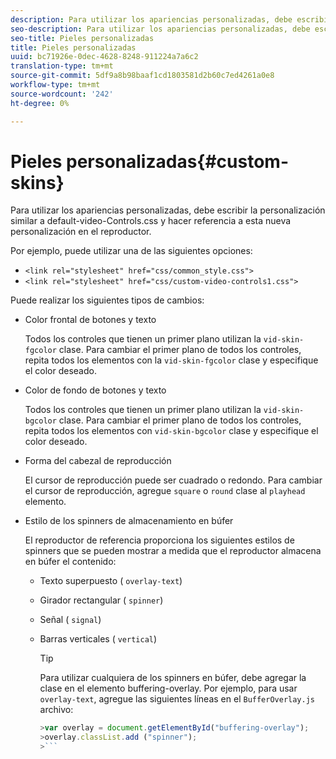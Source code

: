 ```yaml
---
description: Para utilizar los apariencias personalizadas, debe escribir la personalización similar a default-video-Controls.css y hacer referencia a esta nueva personalización en el reproductor.
seo-description: Para utilizar los apariencias personalizadas, debe escribir la personalización similar a default-video-Controls.css y hacer referencia a esta nueva personalización en el reproductor.
seo-title: Pieles personalizadas
title: Pieles personalizadas
uuid: bc71926e-0dec-4628-8248-911224a7a6c2
translation-type: tm+mt
source-git-commit: 5df9a8b98baaf1cd1803581d2b60c7ed4261a0e8
workflow-type: tm+mt
source-wordcount: '242'
ht-degree: 0%

---
```



# Pieles personalizadas{#custom-skins}

Para utilizar los apariencias personalizadas, debe escribir la personalización similar a default-video-Controls.css y hacer referencia a esta nueva personalización en el reproductor.

Por ejemplo, puede utilizar una de las siguientes opciones:

* `<link rel="stylesheet" href="css/common_style.css">`
* `<link rel="stylesheet" href="css/custom-video-controls1.css">`

Puede realizar los siguientes tipos de cambios:

* Color frontal de botones y texto

   Todos los controles que tienen un primer plano utilizan la `vid-skin-fgcolor` clase. Para cambiar el primer plano de todos los controles, repita todos los elementos con la `vid-skin-fgcolor` clase y especifique el color deseado.
* Color de fondo de botones y texto

   Todos los controles que tienen un primer plano utilizan la `vid-skin-bgcolor` clase. Para cambiar el primer plano de todos los controles, repita todos los elementos con `vid-skin-bgcolor` clase y especifique el color deseado.
* Forma del cabezal de reproducción

   El cursor de reproducción puede ser cuadrado o redondo. Para cambiar el cursor de reproducción, agregue `square` o `round` clase al `playhead` elemento.
* Estilo de los spinners de almacenamiento en búfer

   El reproductor de referencia proporciona los siguientes estilos de spinners que se pueden mostrar a medida que el reproductor almacena en búfer el contenido:

   * Texto superpuesto ( `overlay-text`)
   * Girador rectangular ( `spinner`)
   * Señal ( `signal`)
   * Barras verticales ( `vertical`)

      >[!TIP]
      >
      >Para utilizar cualquiera de los spinners en búfer, debe agregar la clase en el elemento buffering-overlay. Por ejemplo, para usar `overlay-text`, agregue las siguientes líneas en el `BufferOverlay.js` archivo:
      >
      >
      ```js
      >var overlay = document.getElementById("buffering-overlay"); 
      >overlay.classList.add ("spinner");
      >```

